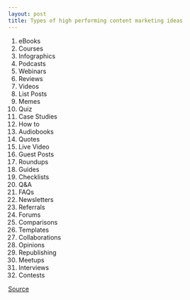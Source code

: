 ```yaml
---
layout: post
title: Types of high performing content marketing ideas
---
```


1. eBooks
2. Courses
3. Infographics
4. Podcasts
5. Webinars
6. Reviews
7. Videos
8. List Posts
9. Memes
10. Quiz
11. Case Studies
12. How to
13. Audiobooks
14. Quotes
15. Live Video
16. Guest Posts
17. Roundups
18. Guides
19. Checklists
20. Q&A
21. FAQs
22. Newsletters
23. Referrals
24. Forums
25. Comparisons
26. Templates
27. Collaborations
28. Opinions
29. Republishing
30. Meetups
31. Interviews
32. Contests

[Source](https://compile.blog/2019/04/04/high-performing-digital-contents/)